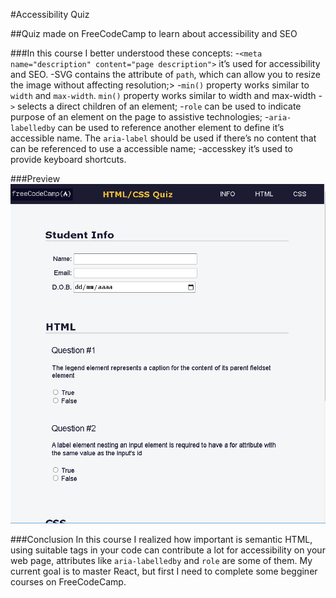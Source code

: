 #Accessibility Quiz

##Quiz made on FreeCodeCamp to learn about accessibility and SEO

###In this course I better understood these concepts:
    -`<meta name="description" content="page description">` it’s used for accessibility and SEO.
    -SVG contains the attribute of `path`, which can allow you to resize the image without affecting resolution;>
    -`min()` property works similar to `width` and `max-width`. `min()` property works similar to width and max-width
    -`>` selects a direct children of an element;
    -`role` can be used to indicate purpose of an element on the page to assistive technologies;
    -`aria-labelledby` can be used to reference another element to define it’s accessible name. The `aria-label` should be used if there’s no content that can be referenced to use a accessible name;
    -accesskey it’s used to provide keyboard shortcuts.

###Preview
    <img src="preview.png">

###Conclusion
    In this course I realized how important is semantic HTML, using suitable tags in your code can contribute a lot for accessibility on your web page, attributes like `aria-labelledby` and `role` are some of them.
    My current goal is to master React, but first I need to complete some begginer courses on FreeCodeCamp.